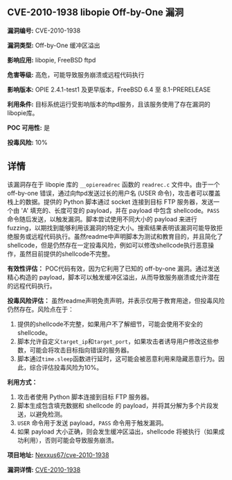 ## CVE-2010-1938 libopie Off-by-One 漏洞

**漏洞编号:** CVE-2010-1938

**漏洞类型:** Off-by-One 缓冲区溢出

**影响应用:** libopie, FreeBSD ftpd

**危害等级:** 高危，可能导致服务崩溃或远程代码执行

**影响版本:** OPIE 2.4.1-test1 及更早版本，FreeBSD 6.4 至 8.1-PRERELEASE

**利用条件:** 目标系统运行受影响版本的ftpd服务，且该服务使用了存在漏洞的libopie库。

**POC 可用性:** 是

**投毒风险:** 10%

## 详情

该漏洞存在于 libopie 库的 `__opiereadrec` 函数的 `readrec.c` 文件中。由于一个 off-by-one 错误，通过向ftpd发送过长的用户名 (USER 命令)，攻击者可以覆盖栈上的数据。提供的 Python 脚本通过 socket 连接到目标 FTP 服务器，发送一个由 'A' 填充的、长度可变的 payload，并在 payload 中包含 shellcode。`PASS` 命令随后发送，以触发漏洞。脚本尝试使用不同大小的 payload 来进行 fuzzing，以期找到能够利用该漏洞的特定大小。搜索结果表明该漏洞可能导致拒绝服务或远程代码执行。虽然readme中声明脚本为测试和教育目的，并且简化了shellcode，但是仍然存在一定投毒风险，例如可以修改shellcode执行恶意操作，虽然目前提供的shellcode不完整。

**有效性评估：**
POC代码有效，因为它利用了已知的 off-by-one 漏洞。通过发送精心构造的 payload，脚本可以触发缓冲区溢出，从而导致服务崩溃或允许潜在的远程代码执行。

**投毒风险评估：**
虽然readme声明免责声明，并表示仅用于教育用途，但投毒风险仍然存在。风险点在于：
1.  提供的shellcode不完整，如果用户不了解细节，可能会使用不安全的shellcode。
2.  脚本允许自定义`target_ip`和`target_port`，如果攻击者诱导用户修改这些参数，可能会将攻击目标指向错误的服务器。
3.  脚本通过`time.sleep`函数进行延时，这可能会被恶意利用来隐藏恶意行为。因此，综合评估投毒风险为10%。

**利用方式：**
1.  攻击者使用 Python 脚本连接到目标 FTP 服务器。
2.  脚本生成包含填充数据和 shellcode 的 payload，并将其分解为多个片段发送，以避免检测。
3.  `USER` 命令用于发送 payload，`PASS` 命令用于触发漏洞。
4.  如果 payload 大小正确，则会发生缓冲区溢出，shellcode 将被执行（如果成功利用），否则可能会导致服务崩溃。


**项目地址:** [Nexxus67/cve-2010-1938](https://github.com/Nexxus67/cve-2010-1938)

**漏洞详情:** [CVE-2010-1938](https://nvd.nist.gov/vuln/detail/CVE-2010-1938)